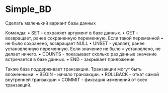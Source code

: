 # Simple_BD
Сделать маленький вариант базы данных

Команды:
•	SET - сохраняет аргумент в базе данных.
•	GET - возвращает, ранее сохраненную переменную. Если такой переменной
•	не было сохранено, возвращает NULL
•	UNSET - удаляет, ранее установленную переменную. Если значение не было
•	установлено, не делает ничего.
•	COUNTS - показывает сколько раз данные значение встречается в базе данных.
•	END - закрывает приложение

Также база поддерживает транзакции.
Транзакции могут быть
вложенными.
•	BEGIN - начало транзакции.
•	ROLLBACK - откат самой внутренней транзакции
•	COMMIT - фиксация изменений от всех транзакций.
